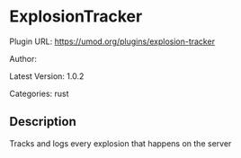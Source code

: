 # ExplosionTracker

Plugin URL: https://umod.org/plugins/explosion-tracker

Author: 

Latest Version: 1.0.2

Categories: rust

## Description

Tracks and logs every explosion that happens on the server
